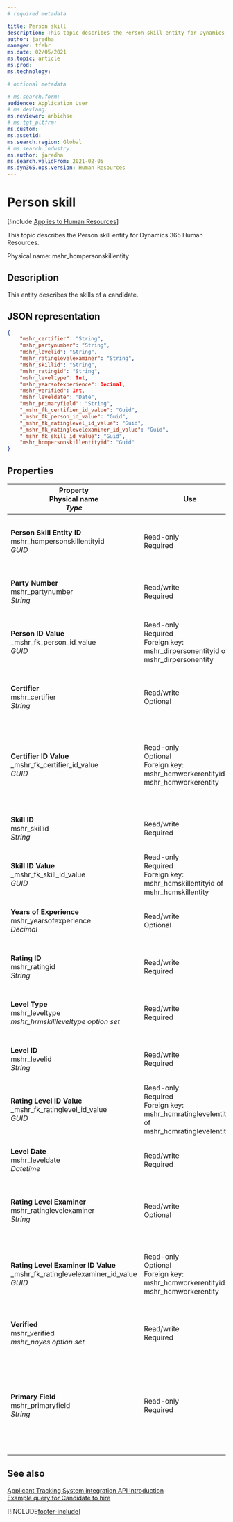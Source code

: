 ```yaml
---
# required metadata

title: Person skill
description: This topic describes the Person skill entity for Dynamics 365 Human Resources.
author: jaredha
manager: tfehr
ms.date: 02/05/2021
ms.topic: article
ms.prod: 
ms.technology: 

# optional metadata

# ms.search.form: 
audience: Application User
# ms.devlang: 
ms.reviewer: anbichse
# ms.tgt_pltfrm: 
ms.custom: 
ms.assetid: 
ms.search.region: Global
# ms.search.industry: 
ms.author: jaredha
ms.search.validFrom: 2021-02-05
ms.dyn365.ops.version: Human Resources
---
```


# Person skill

[!include [Applies to Human Resources](../includes/applies-to-hr.md)]

This topic describes the Person skill entity for Dynamics 365 Human Resources.

Physical name: mshr_hcmpersonskillentity

## Description

This entity describes the skills of a candidate.

## JSON representation

```json
{
    "mshr_certifier": "String",
    "mshr_partynumber": "String",
    "mshr_levelid": "String",
    "mshr_ratinglevelexaminer": "String",
    "mshr_skillid": "String",
    "mshr_ratingid": "String",
    "mshr_leveltype": Int,
    "mshr_yearsofexperience": Decimal,
    "mshr_verified": Int,
    "mshr_leveldate": "Date",
    "mshr_primaryfield": "String",
    "_mshr_fk_certifier_id_value": "Guid",
    "_mshr_fk_person_id_value": "Guid",
    "_mshr_fk_ratinglevel_id_value": "Guid",
    "_mshr_fk_ratinglevelexaminer_id_value": "Guid",
    "_mshr_fk_skill_id_value": "Guid",
    "mshr_hcmpersonskillentityid": "Guid"
}
```

## Properties

| Property<br>**Physical name**<br>***Type*** | Use | Description |
| --- | --- | --- |
| **Person Skill Entity ID**<br>mshr_hcmpersonskillentityid<br>*GUID* | Read-only<br>Required | System-generated unique identifier for the entity record. |
| **Party Number**<br>mshr_partynumber<br>*String* | Read/write<br>Required | 	The ID of the associated party (person) record. |
| **Person ID Value**<br>_mshr_fk_person_id_value<br>*GUID* | Read-only<br>Required<br>Foreign key: mshr_dirpersonentityid of mshr_dirpersonentity | The system-generated identifier of the party (person) entity record. |
| **Certifier**<br>mshr_certifier<br>*String* | Read/write<br>Optional | The personnel number of the worker who certified this skill. |
| **Certifier ID Value**<br>_mshr_fk_certifier_id_value<br>*GUID* | Read-only<br>Optional<br>Foreign key: mshr_hcmworkerentityid of mshr_hcmworkerentity | System-generated unique identifier of the worker record for the worker who certified the skill. |
| **Skill ID**<br>mshr_skillid<br>*String* | Read/write<br>Required | The identifier of the skill defined in Human Resources. |
| **Skill ID Value**<br>_mshr_fk_skill_id_value<br>*GUID* | Read-only<br>Required<br>Foreign key: mshr_hcmskillentityid of mshr_hcmskillentity | The system-generated identifier of the selected skill. |
| **Years of Experience**<br>mshr_yearsofexperience<br>*Decimal* | Read/write<br>Optional | The years of experience the candidate has in this skill. |
| **Rating ID**<br>mshr_ratingid<br>*String* | Read/write<br>Required | The rating scale type. For this entity, the value is **Skills**. |
| **Level Type**<br>mshr_leveltype<br>*mshr_hrmskillleveltype option set* | Read/write<br>Required | A type categorization for the level assigned to the skill. |
| **Level ID**<br>mshr_levelid<br>*String* | Read/write<br>Required | The ID of the Rating Level the candidate has for this skill. |
| **Rating Level ID Value**<br>_mshr_fk_ratinglevel_id_value<br>*GUID* | Read-only<br>Required<br>Foreign key: mshr_hcmratinglevelentityid of mshr_hcmratinglevelentity | The system-generated identifier of the rating level. |
| **Level Date**<br>mshr_leveldate<br>*Datetime* | Read/write<br>Required | The date at which the candidate was rated in the skill. |
| **Rating Level Examiner**<br>mshr_ratinglevelexaminer<br>*String* | Read/write<br>Optional | The personnel number of the worker who rated the candidate. |
| **Rating Level Examiner ID Value**<br>_mshr_fk_ratinglevelexaminer_id_value<br>*GUID* | Read-only<br>Optional<br>Foreign key: mshr_hcmworkerentityid of mshr_hcmworkerentity | The system-generated identifier of the worker who examined the candidate’s skill level. |
| **Verified**<br>mshr_verified<br>*mshr_noyes option set* | Read/write<br>Required | Indicates whether the assessed skill level has been verified. |
| **Primary Field**<br>mshr_primaryfield<br>*String* | Read-only<br>Required | Field to be used as an identifier of the entity record. Combination of party number, level type, skill ID, and level date. |

## See also

[Applicant Tracking System integration API introduction](hr-admin-integration-ats-api-introduction.md)<br>
[Example query for Candidate to hire](hr-admin-integration-ats-api-candidate-to-hire-example-query.md)



[!INCLUDE[footer-include](../includes/footer-banner.md)]